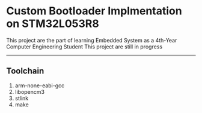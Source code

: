 # Custom Bootloader Implmentation on STM32L053R8

This project are the part of learning Embedded System as a 4th-Year Computer Engineering Student
This project are still in progress

---

## Toolchain
1. arm-none-eabi-gcc
2. libopencm3
3. stlink
4. make
